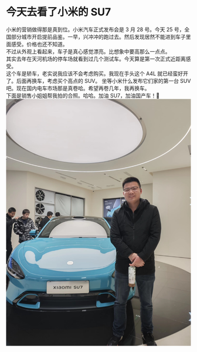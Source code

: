 # 今天去看了小米的 SU7

小米的营销做得那是真到位。小米汽车正式发布会是 3 月 28 号。今天 25 号，全国部分城市开启提前品鉴。一早，兴冲冲的跑过去。然后发现居然不能进到车子里面感受。价格也还不知道。  
不过从外观上看起来，车子是真心感觉漂亮。比想象中要高那么一点点。  
其实去年在天河机场的停车场就看到过几个测试车。今天算是第一次正式近距离感受。  
这个车是轿车，老实说我应该不会考虑购买。我现在手头这个 A4L 就已经蛮好开了。后面再换车，考虑买个高点的 SUV。
坐等小米什么发布它们家的第一台 SUV 吧。现在国内电车市场那是真卷哈。希望再卷几年，我再换车。  
下面是销售小姐姐帮我拍的合照。哈哈。加油 SU7，加油国产车！🍻
![su7](../public/life/0325su7.jpg)
